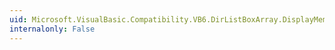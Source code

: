 ```yaml
---
uid: Microsoft.VisualBasic.Compatibility.VB6.DirListBoxArray.DisplayMemberChanged
internalonly: False
---
```

